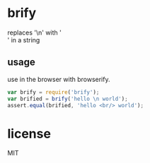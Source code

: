 # brify

replaces '\n' with '<br/>' in a string



## usage
use in the browser with browserify.

```js
var brify = require('brify');
var brified = brify('hello \n world');
assert.equal(brified, 'hello <br/> world');

```

# license
MIT